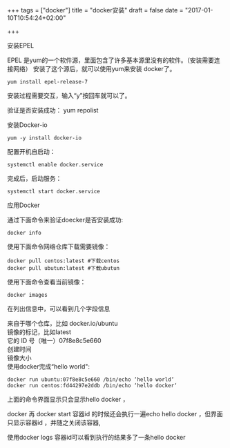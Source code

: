+++
tags = ["docker"]
title = "docker安装"
draft = false
date = "2017-01-10T10:54:24+02:00"

+++



安装EPEL

EPEL 是yum的一个软件源，里面包含了许多基本源里没有的软件。（安装需要连接网络）
安装了这个源后，就可以使用yum来安装 docker了。  

    yum install epel-release-7   

安装过程需要交互，输入“y”按回车就可以了。

验证是否安装成功：
yum repolist



安装Docker-io

    yum -y install docker-io

配置开机自启动：


    systemctl enable docker.service

完成后，启动服务：  
    
    
    systemctl start docker.service  

应用Docker

通过下面命令来验证doecker是否安装成功: 
 
    docker info



使用下面命令网络仓库下载需要镜像：  

    docker pull centos:latest #下载centos  
    docker pull ubutun:latest #下载ubutun  

使用下面命令查看当前镜像：  

    docker images


在列出信息中，可以看到几个字段信息

来自于哪个仓库，比如 docker.io/ubuntu  
镜像的标记，比如latest  
它的 ID 号（唯一）07f8e8c5e660  
创建时间  
镜像大小  
使用docker完成“hello world":    
 
    docker run ubuntu:07f8e8c5e660 /bin/echo ‘hello world‘   
    docker run centos:fd44297e2ddb /bin/echo ‘hello docker‘  


上面的命令界面显示只会显示hello docker ，

docker 再 docker start 容器id 的时候还会执行一遍echo hello docker ，但界面只显示容器id ，并随之关闭该容器,  

使用docker logs 容器id可以看到执行的结果多了一条hello docker